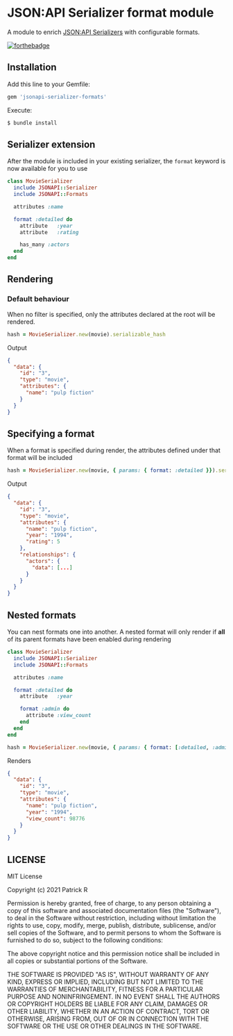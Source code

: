 # JSON:API Serializer format module

A module to enrich [JSON:API Serializers](https://github.com/jsonapi-serializer) with configurable formats.

[![forthebadge](https://forthebadge.com/images/badges/made-with-ruby.svg)](https://forthebadge.com)

## Installation

Add this line to your Gemfile:

```ruby
gem 'jsonapi-serializer-formats'
```

Execute:

```bash
$ bundle install
```

## Serializer extension

After the module is included in your existing serializer, the `format` keyword is now available for you to use


```ruby
class MovieSerializer
  include JSONAPI::Serializer
  include JSONAPI::Formats

  attributes :name

  format :detailed do
    attribute   :year
    attribute   :rating

    has_many :actors
  end
end
```

## Rendering

### Default behaviour

When no filter is specified, only the attributes declared at the root will be rendered.

```ruby
hash = MovieSerializer.new(movie).serializable_hash
```

Output

```json
{
  "data": {
    "id": "3",
    "type": "movie",
    "attributes": {
      "name": "pulp fiction"
    }
  }
}
```

## Specifying a format

When a format is specified during render, the attributes defined under that format will be included

```ruby
hash = MovieSerializer.new(movie, { params: { format: :detailed }}).serializable_hash
```

Output

```json
{
  "data": {
    "id": "3",
    "type": "movie",
    "attributes": {
      "name": "pulp fiction",
      "year": "1994",
      "rating": 5
    },
    "relationships": {
      "actors": {
        "data": [...]
      }
    }
  }
}
```

## Nested formats

You can nest formats one into another. A nested format will only render if **all** of its parent formats have been enabled during rendering

```ruby
class MovieSerializer
  include JSONAPI::Serializer
  include JSONAPI::Formats

  attributes :name

  format :detailed do
    attribute   :year

    format :admin do
      attribute :view_count
    end
  end
end
```

```ruby
hash = MovieSerializer.new(movie, { params: { format: [:detailed, :admin] } }).serializable_hash
```

Renders

```json
{
  "data": {
    "id": "3",
    "type": "movie",
    "attributes": {
      "name": "pulp fiction",
      "year": "1994",
      "view_count": 98776
    }
  }
}
```

## LICENSE

MIT License

Copyright (c) 2021 Patrick R

Permission is hereby granted, free of charge, to any person obtaining a copy
of this software and associated documentation files (the "Software"), to deal
in the Software without restriction, including without limitation the rights
to use, copy, modify, merge, publish, distribute, sublicense, and/or sell
copies of the Software, and to permit persons to whom the Software is
furnished to do so, subject to the following conditions:

The above copyright notice and this permission notice shall be included in all
copies or substantial portions of the Software.

THE SOFTWARE IS PROVIDED "AS IS", WITHOUT WARRANTY OF ANY KIND, EXPRESS OR
IMPLIED, INCLUDING BUT NOT LIMITED TO THE WARRANTIES OF MERCHANTABILITY,
FITNESS FOR A PARTICULAR PURPOSE AND NONINFRINGEMENT. IN NO EVENT SHALL THE
AUTHORS OR COPYRIGHT HOLDERS BE LIABLE FOR ANY CLAIM, DAMAGES OR OTHER
LIABILITY, WHETHER IN AN ACTION OF CONTRACT, TORT OR OTHERWISE, ARISING FROM,
OUT OF OR IN CONNECTION WITH THE SOFTWARE OR THE USE OR OTHER DEALINGS IN THE
SOFTWARE.

